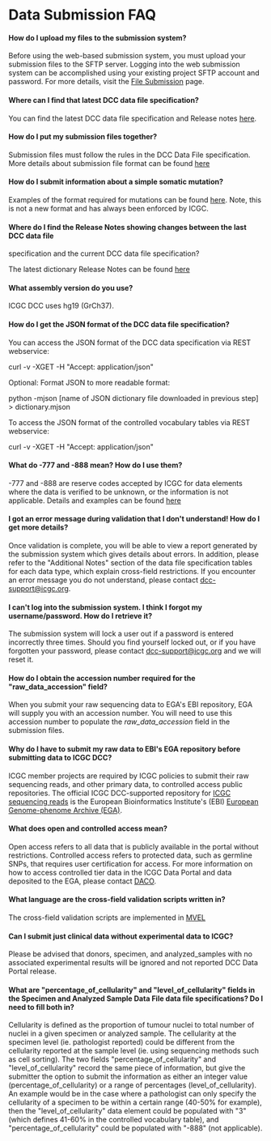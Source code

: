 # Data Submission FAQ

#### How do I upload my files to the submission system?

Before using the web-based submission system, you must upload your submission files to the SFTP server. Logging into the web submission system can be accomplished using your existing project SFTP account and password. For more details, visit the [File Submission][1] page.


#### Where can I find that latest DCC data file specification?

You can find the latest DCC data file specification and Release notes [here][2].


#### How do I put my submission files together?

Submission files must follow the rules in the DCC Data File specification. More details about submission file format can be found [here][3]


#### How do I submit information about a simple somatic mutation?

Examples of the format required for mutations can be found [here][4]. Note, this is not a new format and has always been enforced by ICGC.


#### Where do I find the Release Notes showing changes between the last DCC data file
specification and the current DCC data file specification?

The latest dictionary Release Notes can be found [here][5]


#### What assembly version do you use?

ICGC DCC uses hg19 (GrCh37).


#### How do I get the JSON format of the DCC data file specification?

You can access the JSON format of the DCC data specification via REST webservice:

curl -v -XGET  -H "Accept: application/json"

Optional: Format JSON to more readable format:

python -mjson [name of JSON dictionary file downloaded in previous step] > dictionary.mjson

To access the JSON format of the controlled vocabulary tables via REST webservice:

curl -v -XGET  -H "Accept: application/json"


#### What do -777 and -888 mean? How do I use them?

-777 and -888 are reserve codes accepted by ICGC for data elements where the data is verified to be unknown, or the information is not applicable. Details and examples can be found [here][6]


#### I got an error message during validation that I don't understand! How do I get more details?

Once validation is complete, you will be able to view a report generated by the submission system which gives details about errors. In addition, please refer to the "Additional Notes" section of the data file specification tables for each data type, which explain cross-field restrictions. If you encounter an error message you do not understand, please contact [dcc-support@icgc.org][7].


#### I can't log into the submission system. I think I forgot my username/password. How do I retrieve it?

The submission system will lock a user out if a password is entered incorrectly three times. Should you find yourself locked out, or if you have forgotten your password, please contact [dcc-support@icgc.org][7] and we will reset it.


#### How do I obtain the accession number required for the "raw_data_accession" field?

When you submit your raw sequencing data to EGA's EBI repository, EGA will supply you with an accession number. You will need to use this accession number to populate the _raw_data_accession_ field in the submission files.

#### Why do I have to submit my raw data to EBI's EGA repository before submitting data to ICGC DCC?

ICGC member projects are required by ICGC policies to submit their raw sequencing reads, and other primary data, to controlled access public repositories. The official ICGC DCC-supported repository for [ICGC sequencing reads][8] is the European Bioinformatics Institute's (EBI) [European Genome-phenome Archive (EGA)][9].


#### What does open and controlled access mean?

Open access refers to all data that is publicly available in the portal without restrictions. Controlled access refers to protected data, such as germline SNPs, that requires user certification for access. For more information on how to access controlled tier data in the ICGC Data Portal and data deposited to the EGA, please contact [DACO][10].


#### What language are the cross-field validation scripts written in?

The cross-field validation scripts are implemented in [MVEL][11]


#### Can I submit just clinical data without experimental data to ICGC?

Please be advised that donors, specimen, and analyzed_samples with no associated experimental results will be ignored and not reported DCC Data Portal release.


#### What are "percentage_of_cellularity" and "level_of_cellularity" fields in the Specimen and Analyzed Sample Data File data file specifications? Do I need to fill both in?

Cellularity is defined as the proportion of tumour nuclei to total number of nuclei in a given specimen or analyzed sample. The cellularity at the specimen level (ie. pathologist reported) could be different from the cellularity reported at the sample level (ie. using sequencing methods such as cell sorting). The two fields "percentage_of_cellularity" and "level_of_cellularity" record the same piece of information, but give the submitter the option to submit the information as either an integer value (percentage_of_cellularity) or a range of percentages (level_of_cellularity). An example would be in the case where a pathologist can only specify the cellularity of a specimen to be within a certain range (40-50% for example), then the "level_of_cellularity" data element could be populated with "3" (which defines 41-60% in the controlled vocabulary table), and "percentage_of_cellularity" could be populated with "-888" (not applicable).

[1]: guide/overview/file-submission.md
[2]: /dictionary/release-20.md
[3]: guide/overview/submission-file-format.md
[4]: guide/icgc-simple-somatic-mutation-format.md
[5]: /dictionary/releases.md
[6]: guide/dcc-data-element-specifications.md#missing-or-unknown-values
[7]: mailto:dcc-support@icgc.org
[8]: http://www.ebi.ac.uk/ega/dacs/EGAC00001000010
[9]: http://www.ebi.ac.uk/ega
[10]: http://www.icgc.org/daco
[11]: http://mvel.codehaus.org/Language+Guide+for+2.0
